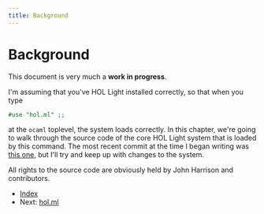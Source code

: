 ```yaml
---
title: Background
---
```

# Background

This document is very much a **work in progress**.

I'm assuming that you've HOL Light installed correctly, so that when you type
```ocaml
#use "hol.ml" ;;
```
at the `ocaml` toplevel, the system loads correctly.  In this chapter, we're
going to walk through the source code of the core HOL Light system that is
loaded by this command.  The most recent commit at the time I began writing
was [this one](https://github.com/jrh13/hol-light/commit/778ad495ceefc3bcbdc7cc94c87e3cb7da4331d9),
but I'll try and keep up with changes to the system.

All rights to the source code are obviously held by John Harrison and
contributors.

- [Index](index.md)
- Next: [hol.ml](hol.md)
